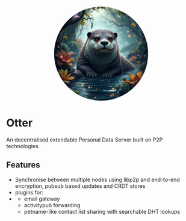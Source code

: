 <p align="center" style="text-align: center">
<img src="./docs/cover.jpg" height=250 width=250 style="border-radius: 100%;"/>
</p>

# Otter

An decentralised extendable Personal Data Server built on P2P technologies.

## Features
- Synchronise between multiple nodes using libp2p and end-to-end encryption, pubsub based updates and CRDT stores 
- plugins for:
- - email gateway
  - activitypub forwarding
  - petname-like contact list sharing with searchable DHT lookups
 
